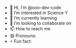 - 👋 Hi, I’m @ooo-dev-code
- 👀 I’m interested in Science Y
- 🌱 I’m currently learning 
- 💞️ I’m looking to collaborate on 
- 📫 How to reach me 
- 😄 Pronouns: 
- ⚡ Fun fact: 

<!---
ooo-dev-code/ooo-dev-code is a ✨ special ✨ repository because its `README.md` (this file) appears on your GitHub profile.
You can click the Preview link to take a look at your changes.
--->
